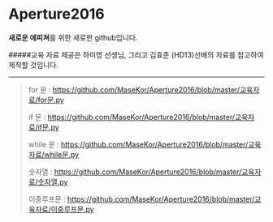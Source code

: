 # Aperture2016

**새로운 에피쳐**를 위한 새로판 github입니다.

#####교육 자료 제공은 하미영 선생님, 그리고 김효준 (HD13)선배의 자료를 참고하여 제작할 것입니다.

***


>for 문 : https://github.com/MaseKor/Aperture2016/blob/master/교육자료/for문.py
>
>if 문 : https://github.com/MaseKor/Aperture2016/blob/master/교육자료/if문.py
>
>while 문 : https://github.com/MaseKor/Aperture2016/blob/master/교육자료/while문.py
>
>숫자열 : https://github.com/MaseKor/Aperture2016/blob/master/교육자료/숫자열.py
>
>이중루프문 : https://github.com/MaseKor/Aperture2016/blob/master/교육자료/이중루프문.py
>
>